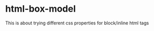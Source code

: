 html-box-model
==============

This is about trying different css properties for block/inline html tags
